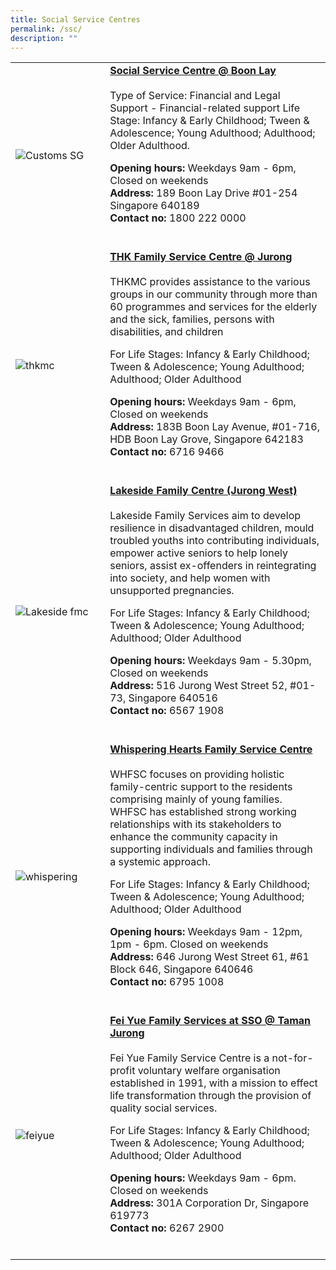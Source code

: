 ```yaml
---
title: Social Service Centres
permalink: /ssc/
description: ""
---
```

<table style="width:100%">
  <tbody><tr>
		
</tr><tr>
    <td style="width:30%">
      <img src="https://media.asiaone.com/sites/default/files/styles/article_main_image/public/original_images/Feb2014/20140207_zaobao_social.jpg?itok=-N0QvzAW" alt="Customs SG">
    </td>	
    <td style="width:70%">
			<b>	<a href="https://www.msf.gov.sg/comcare/" target="_blank">Social Service Centre @ Boon Lay </a></b>
   <br><br>
Type of Service: Financial and Legal Support - Financial-related support  
Life Stage: Infancy &amp; Early Childhood; Tween &amp; Adolescence; Young Adulthood; Adulthood; Older Adulthood. 
			<p>
			<b> Opening hours: </b> Weekdays 9am - 6pm, Closed on weekends <br>
			<b> Address:</b> 189 Boon Lay Drive #01-254 Singapore 640189 <br>
			<b> Contact no: </b> 1800 222 0000 <br>
	<br></p></td>
</tr>
		
<tr>
    <td style="width:30%">
      <img src="https://lh3.googleusercontent.com/p/AF1QipN-mskbrCxGhCIRtszfPEYTXj733cHIElL2MMzt=s680-w680-h510" alt="thkmc">
    </td>	
    <td style="width:70%">
      			<b>	<a href="https://www.thkmc.org.sg/" target="_blank">THK Family Service Centre @ Jurong </a></b><br>
   <br>
THKMC provides assistance to the various groups in our community through more than 60 programmes and services for the elderly and the sick, families, persons with disabilities, and children <p> For Life Stages: Infancy &amp; Early Childhood; Tween &amp; Adolescence; Young Adulthood; Adulthood; Older Adulthood
			</p><p>
			<b> Opening hours: </b> Weekdays 9am - 6pm, Closed on weekends <br>
			<b> Address:</b> 183B Boon Lay Avenue, #01-716, HDB Boon Lay Grove, Singapore 642183 <br>
			<b> Contact no: </b> 6716 9466 <br>
    <br></p></td>
  </tr>
		
		
<tr>
    <td style="width:30%">
      <img src="https://lh5.googleusercontent.com/p/AF1QipOj5A7jWSCYv9w7WnJkxpBPAwghd7pNfsKcktbh=w426-h240-k-no" alt="Lakeside fmc">
    </td>	
    <td style="width:70%">
      			<b>	<a href="https://www.lakeside.org.sg/" target="_blank">Lakeside Family Centre (Jurong West)</a></b><br>
   <br>
Lakeside Family Services aim to develop resilience in disadvantaged children, mould troubled youths into contributing individuals, empower active seniors to help lonely seniors, assist ex-offenders in reintegrating into society, and help women with unsupported pregnancies. <p> For Life Stages: Infancy &amp; Early Childhood; Tween &amp; Adolescence; Young Adulthood; Adulthood; Older Adulthood
			</p><p>
			<b> Opening hours: </b> Weekdays 9am - 5.30pm, Closed on weekends <br>
			<b> Address:</b> 516 Jurong West Street 52, #01-73, Singapore 640516 <br>
			<b> Contact no: </b> 6567 1908 <br>
    <br></p></td>
  </tr>		

		
<tr>
    <td style="width:30%">
      <img src="https://viriya.org.sg/wp-content/uploads/2017/07/WHFSC-YEC-2018-Group-e1560440356492.jpg" alt="whispering">
    </td>	
    <td style="width:70%">
      			<b>	<a href="https://viriya.org.sg/our-services/family-services/whispering-hearts-family-service-centre/" target="_blank">Whispering Hearts Family Service Centre </a></b><br>
   <br>
WHFSC focuses on providing holistic family-centric support to the residents comprising mainly of young families. WHFSC has established strong working relationships with its stakeholders to enhance the community capacity in supporting individuals and families through a systemic approach. <p> For Life Stages: Infancy &amp; Early Childhood; Tween &amp; Adolescence; Young Adulthood; Adulthood; Older Adulthood
			</p><p>
			<b> Opening hours: </b> Weekdays 9am - 12pm, 1pm - 6pm. Closed on weekends <br>
			<b> Address:</b> 646 Jurong West Street 61, #61 Block 646, Singapore 640646 <br>
			<b> Contact no: </b> 6795 1008 <br>
    <br></p></td>
  </tr>
		
		
<tr>
    <td style="width:30%">
      <img src="https://fycs.org/wp-content/uploads/2022/08/body-logo.png" alt="feiyue">
    </td>	
    <td style="width:70%">
      			<b>	<a href="http://fycs.org/" target="_blank">Fei Yue Family Services at SSO @ Taman Jurong</a></b><br>
   <br>
Fei Yue Family Service Centre is a not-for-profit voluntary welfare organisation established in 1991, with a mission to effect life transformation through the provision of quality social services. <p> For Life Stages: Infancy &amp; Early Childhood; Tween &amp; Adolescence; Young Adulthood; Adulthood; Older Adulthood
			</p><p>
			<b> Opening hours: </b> Weekdays 9am - 6pm. Closed on weekends <br>
			<b> Address:</b> 301A Corporation Dr, Singapore 619773 <br>
			<b> Contact no: </b> 6267 2900 <br>
    <br></p></td>
  </tr>
		
</tbody></table>